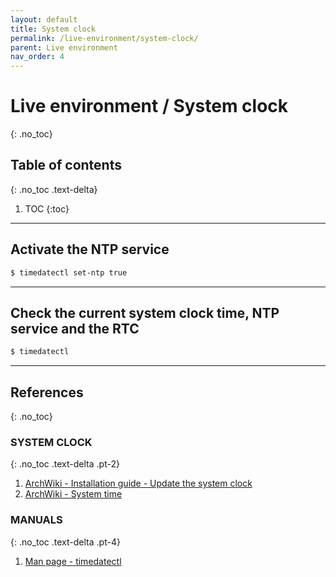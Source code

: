 ```yaml
---
layout: default
title: System clock
permalink: /live-environment/system-clock/
parent: Live environment
nav_order: 4
---
```


# Live environment / System clock
{: .no_toc}

## Table of contents
{: .no_toc .text-delta}

1. TOC
{:toc}

---

## Activate the NTP service

```bash
$ timedatectl set-ntp true
```

---

## Check the current system clock time, NTP service and the RTC

```bash
$ timedatectl
```

---

## References
{: .no_toc}

### SYSTEM CLOCK
{: .no_toc .text-delta .pt-2}

1. [ArchWiki - Installation guide - Update the system clock](https://wiki.archlinux.org/index.php/Installation_guide#Update_the_system_clock)
1. [ArchWiki - System time](https://wiki.archlinux.org/index.php/System_time)

### MANUALS
{: .no_toc .text-delta .pt-4}

1. [Man page - timedatectl](https://jlk.fjfi.cvut.cz/arch/manpages/man/core/systemd/timedatectl.1.en)

